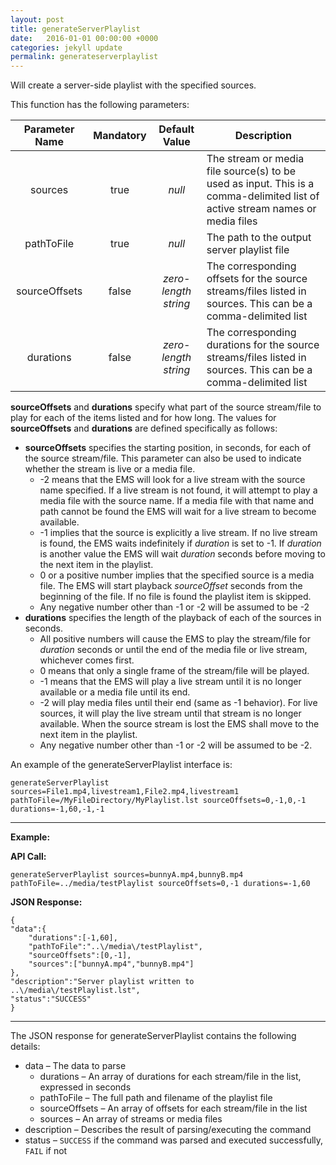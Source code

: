 ```yaml
---
layout: post
title: generateServerPlaylist
date:   2016-01-01 00:00:00 +0000
categories: jekyll update
permalink: generateserverplaylist
---
```


Will create a server-side playlist with the specified sources.

This function has the following parameters:

| **Parameter Name** | **Mandatory** |  **Default Value**   | **Description**                          |
| :----------------: | :-----------: | :------------------: | ---------------------------------------- |
|      sources       |     true      |        *null*        | The stream or media file source(s) to be used as input. This is a comma-delimited list of active stream names or media files |
|     pathToFile     |     true      |        *null*        | The path to the output server playlist file |
|   sourceOffsets    |     false     | *zero-length string* | The corresponding offsets for the source streams/files listed in sources. This can be a comma-delimited list |
|     durations      |     false     | *zero-length string* | The corresponding durations for the source streams/files listed in sources. This can be a comma-delimited list |

**sourceOffsets** and **durations** specify what part of the source stream/file to play for each of the items listed and for how long. The values for **sourceOffsets** and **durations** are defined specifically as follows:

- **sourceOffsets** specifies the starting position, in seconds, for each of the source stream/file. This parameter can also be used to indicate whether the stream is live or a media file.
  - -2 means that the EMS will look for a live stream with the source name specified. If a live stream is not found, it will attempt to play a media file with the source name. If a media file with that name and path cannot be found the EMS will wait for a live stream to become available.
  - -1 implies that the source is explicitly a live stream. If no live stream is found, the EMS waits indefinitely if *duration* is set to -1. If *duration* is another value the EMS will wait *duration* seconds before moving to the next item in the playlist.
  - 0 or a positive number implies that the specified source is a media file. The EMS will start playback *sourceOffset* seconds from the beginning of the file. If no file is found the playlist item is skipped.
  - Any negative number other than -1 or -2 will be assumed to be -2
- **durations** specifies the length of the playback of each of the sources in seconds.
  - All positive numbers will cause the EMS to play the stream/file for *duration* seconds or until the end of the media file or live stream, whichever comes first.
  - 0 means that only a single frame of the stream/file will be played.
  - -1 means that the EMS will play a live stream until it is no longer available or a media file until its end.
  - -2 will play media files until their end (same as -1 behavior). For live sources, it will play the live stream until that stream is no longer available. When the source stream is lost the EMS shall move to the next item in the playlist.
  - Any negative number other than -1 or -2 will be assumed to be -2.

An example of the generateServerPlaylist interface is:

``` 
generateServerPlaylist sources=File1.mp4,livestream1,File2.mp4,livestream1 pathToFile=/MyFileDirectory/MyPlaylist.lst sourceOffsets=0,-1,0,-1 durations=-1,60,-1,-1
```

------

**Example:**

**API Call:**

``` 
generateServerPlaylist sources=bunnyA.mp4,bunnyB.mp4 pathToFile=../media/testPlaylist sourceOffsets=0,-1 durations=-1,60
```

**JSON Response:**

``` 
{
"data":{
    "durations":[-1,60],
    "pathToFile":"..\/media\/testPlaylist",
    "sourceOffsets":[0,-1],
    "sources":["bunnyA.mp4","bunnyB.mp4"]
},
"description":"Server playlist written to ..\/media\/testPlaylist.lst",
"status":"SUCCESS"
}
```

------

The JSON response for generateServerPlaylist contains the following details:

- data – The data to parse
  - durations – An array of durations for each stream/file in the list, expressed in seconds
  - pathToFile – The full path and filename of the playlist file
  - sourceOffsets – An array of offsets for each stream/file in the list
  - sources – An array of streams or media files
- description – Describes the result of parsing/executing the command
- status – `SUCCESS` if the command was parsed and executed successfully, `FAIL` if not
